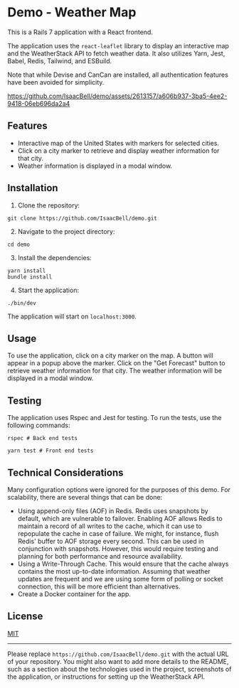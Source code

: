 # Demo - Weather Map

This is a Rails 7 application with a React frontend.

The application uses the `react-leaflet` library to display an interactive map and the WeatherStack API to fetch weather data. It also utilizes Yarn, Jest, Babel, Redis, Tailwind, and ESBuild.

Note that while Devise and CanCan are installed, all authentication features have been avoided for simplicity.

https://github.com/IsaacBell/demo/assets/2613157/a606b937-3ba5-4ee2-9418-06eb696da2a4

## Features

- Interactive map of the United States with markers for selected cities.
- Click on a city marker to retrieve and display weather information for that city.
- Weather information is displayed in a modal window.

## Installation

1. Clone the repository:

```
git clone https://github.com/IsaacBell/demo.git
```

2. Navigate to the project directory:

```
cd demo
```

3. Install the dependencies:

```
yarn install
bundle install
```

4. Start the application:

```
./bin/dev
```

The application will start on `localhost:3000`.

## Usage

To use the application, click on a city marker on the map. A button will appear in a popup above the marker. Click on the "Get Forecast" button to retrieve weather information for that city. The weather information will be displayed in a modal window.

## Testing

The application uses Rspec and Jest for testing. To run the tests, use the following commands:

```
rspec # Back end tests

yarn test # Front end tests
```

## Technical Considerations

Many configuration options were ignored for the purposes of this demo. For scalability, there are several things that can be done:

- Using append-only files (AOF) in Redis. Redis uses snapshots by default, which are vulnerable to failover. Enabling AOF allows Redis to maintain a record of all writes to the cache, which it can use to repopulate the cache in case of failure. We might, for instance, flush Redis' buffer to AOF storage every second. This can be used in conjunction with snapshots. However, this would require testing and planning for both performance and resource availability.
- Using a Write-Through Cache. This would ensure that the cache always contains the most up-to-date information. Assuming that weather updates are frequent and we are using some form of polling or socket connection, this will be more efficient than alternatives. 
- Create a Docker container for the app.

## License

[MIT](https://choosealicense.com/licenses/mit/)

---

Please replace `https://github.com/IsaacBell/demo.git` with the actual URL of your repository. You might also want to add more details to the README, such as a section about the technologies used in the project, screenshots of the application, or instructions for setting up the WeatherStack API.
